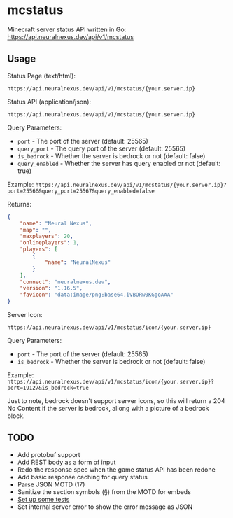 # mcstatus

Minecraft server status API written in Go: <https://api.neuralnexus.dev/api/v1/mcstatus>

## Usage

Status Page (text/html):

`https://api.neuralnexus.dev/api/v1/mcstatus/{your.server.ip}`

Status API (application/json):

`https://api.neuralnexus.dev/api/v1/mcstatus/{your.server.ip}`

Query Parameters:

- `port` - The port of the server (default: 25565)
- `query_port` - The query port of the server (default: 25565)
- `is_bedrock` - Whether the server is bedrock or not (default: false)
- `query_enabled` - Whether the server has query enabled or not (default: true)

Example: `https://api.neuralnexus.dev/api/v1/mcstatus/{your.server.ip}?port=25566&query_port=25567&query_enabled=false`

Returns:

```json
{
    "name": "Neural Nexus",
    "map": "",
    "maxplayers": 20,
    "onlineplayers": 1,
    "players": [
        {
            "name": "NeuralNexus"
        }
    ],
    "connect": "neuralnexus.dev",
    "version": "1.16.5",
    "favicon": "data:image/png;base64,iVBORw0KGgoAAA"
}
```

Server Icon:

`https://api.neuralnexus.dev/api/v1/mcstatus/icon/{your.server.ip}`

Query Parameters:

- `port` - The port of the server (default: 25565)
- `is_bedrock` - Whether the server is bedrock or not (default: false)

Example: `https://api.neuralnexus.dev/api/v1/mcstatus/icon/{your.server.ip}?port=19127&is_bedrock=true`

Just to note, bedrock doesn't support server icons, so this will return a 204 No Content if the server is bedrock, allong with a picture of a bedrock block.

## TODO

- Add protobuf support
- Add REST body as a form of input
- Redo the response spec when the game status API has been redone
- Add basic response caching for query status
- Parse JSON MOTD (17)
- Sanitize the section symbols (§) from the MOTD for embeds
- [Set up some tests](https://pkg.go.dev/testing)
- Set internal server error to show the error message as JSON
